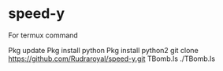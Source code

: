 # speed-y

For termux command

Pkg update
Pkg install python
Pkg install python2
git clone https://github.com/Rudraroyal/speed-y.git
TBomb.ls
./TBomb.ls
